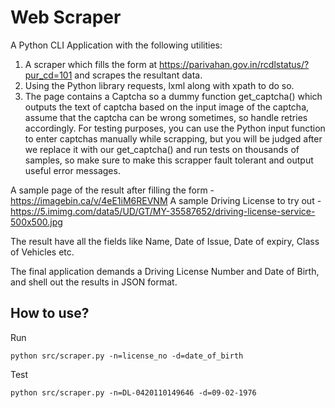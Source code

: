 # Web Scraper
A Python CLI Application with the following utilities:
 
1. A scraper which fills the form at https://parivahan.gov.in/rcdlstatus/?pur_cd=101 and scrapes the resultant data.
2. Using the Python library requests, lxml along with xpath to do so.
3. The page contains a Captcha so a dummy function get_captcha() which outputs the text of captcha based on the input image of the captcha, assume that the captcha can be wrong sometimes, so handle retries accordingly. For testing purposes, you can use the Python input function to enter captchas manually while scrapping, but you will be judged after we replace it with our get_captcha() and run tests on thousands of samples, so make sure to make this scrapper fault tolerant and output useful error messages.
 
A sample page of the result after filling the form - https://imagebin.ca/v/4eE1iM6REVNM
A sample Driving License to try out - https://5.imimg.com/data5/UD/GT/MY-35587652/driving-license-service-500x500.jpg
 
The result have all the fields like Name, Date of Issue, Date of expiry, Class of Vehicles etc.
 
The final application demands a Driving License Number and Date of Birth, and shell out the results in JSON format.

## How to use?
Run 
```shell script
python src/scraper.py -n=license_no -d=date_of_birth
```
Test
```shell script
python src/scraper.py -n=DL-0420110149646 -d=09-02-1976
```
